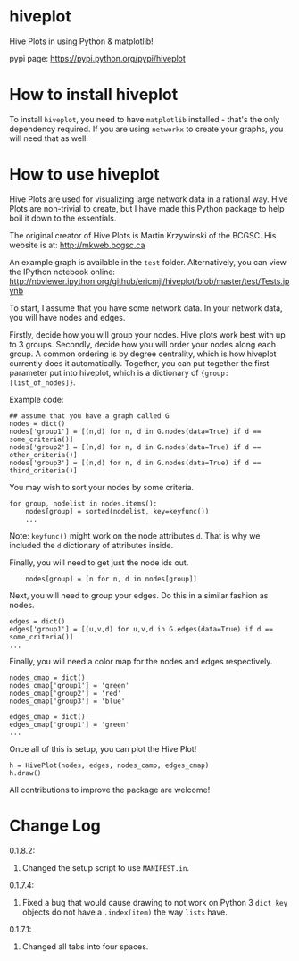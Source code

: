 # hiveplot
Hive Plots in using Python &amp; matplotlib!

pypi page: https://pypi.python.org/pypi/hiveplot

# How to install hiveplot

To install `hiveplot`, you need to have `matplotlib` installed - that's the only dependency required. If you are using `networkx` to create your graphs, you will need that as well.

# How to use hiveplot

Hive Plots are used for visualizing large network data in a rational way. Hive Plots are non-trivial to create, but I have made this Python package to help boil it down to the essentials. 

The original creator of Hive Plots is Martin Krzywinski of the BCGSC. His website is at: http://mkweb.bcgsc.ca

An example graph is available in the `test` folder. Alternatively, you can view the IPython notebook online: http://nbviewer.ipython.org/github/ericmjl/hiveplot/blob/master/test/Tests.ipynb

To start, I assume that you have some network data. In your network data, you will have nodes and edges.

Firstly, decide how you will group your nodes. Hive plots work best with up to 3 groups. Secondly, decide how you will order your nodes along each group. A common ordering is by degree centrality, which is how hiveplot currently does it automatically. Together, you can put together the first parameter put into hiveplot, which is a dictionary of `{group:[list_of_nodes]}`.

Example code:

    ## assume that you have a graph called G
    nodes = dict()
    nodes['group1'] = [(n,d) for n, d in G.nodes(data=True) if d == some_criteria()]
    nodes['group2'] = [(n,d) for n, d in G.nodes(data=True) if d == other_criteria()]
    nodes['group3'] = [(n,d) for n, d in G.nodes(data=True) if d == third_criteria()]

You may wish to sort your nodes by some criteria.

    for group, nodelist in nodes.items():
        nodes[group] = sorted(nodelist, key=keyfunc())
        ...
        
Note: `keyfunc()` might work on the node attributes `d`. That is why we included the `d` dictionary of attributes inside.

Finally, you will need to get just the node ids out.

        nodes[group] = [n for n, d in nodes[group]]
        
Next, you will need to group your edges. Do this in a similar fashion as nodes.

    edges = dict()
    edges['group1'] = [(u,v,d) for u,v,d in G.edges(data=True) if d == some_criteria()]
    ...
    
Finally, you will need a color map for the nodes and edges respectively.

    nodes_cmap = dict()
    nodes_cmap['group1'] = 'green'
    nodes_cmap['group2'] = 'red'
    nodes_cmap['group3'] = 'blue'

	edges_cmap = dict()
	edges_cmap['group1'] = 'green'
	...
    
Once all of this is setup, you can plot the Hive Plot!

    h = HivePlot(nodes, edges, nodes_camp, edges_cmap)
    h.draw()

All contributions to improve the package are welcome!

# Change Log

0.1.8.2:

1. Changed the setup script to use `MANIFEST.in`.

0.1.7.4:

1. Fixed a bug that would cause drawing to not work on Python 3 `dict_key` objects do not have a `.index(item)` the way `lists` have. 

0.1.7.1:

1. Changed all tabs into four spaces.